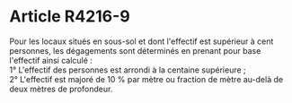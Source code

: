 # Article R4216-9

  
Pour les locaux situés en sous-sol et dont l'effectif est supérieur à cent personnes, les dégagements sont déterminés en prenant pour base l'effectif ainsi calculé :   
1° L'effectif des personnes est arrondi à la centaine supérieure ;   
2° L'effectif est majoré de 10 % par mètre ou fraction de mètre au-delà de deux mètres de profondeur.